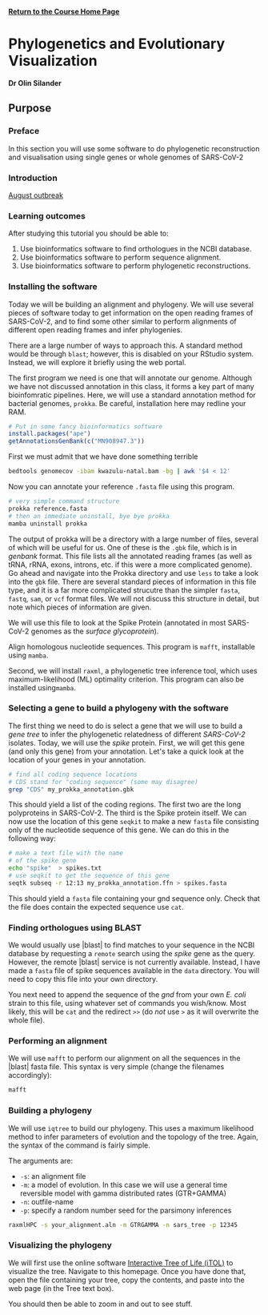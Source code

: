 **[Return to the Course Home Page](../index.html)**

# Phylogenetics and Evolutionary Visualization
**Dr Olin Silander**

## Purpose


### Preface

In this section you will use some software to do phylogenetic reconstruction and visualisation using single genes or whole genomes of SARS-CoV-2

### Introduction
[August outbreak](https://nextstrain.org/community/narratives/ESR-NZ/GenomicsNarrativeSARSCoV2/2020-10-01 "The Story")


### Learning outcomes

After studying this tutorial you should be able to:

1. Use bioinformatics software to find orthologues in the NCBI database.
2. Use bioinformatics software to perform sequence alignment.
3. Use bioinformatics software to perform phylogenetic reconstructions.

### Installing the software

Today we will be building an alignment and phylogeny. We will use several pieces of software today to get information on the open reading frames of SARS-CoV-2, and to find some other similar to perform alignments of different open reading frames and infer phylogenies.

There are a large number of ways to approach this. A standard method would be through `blast`; however, this is disabled on your RStudio system. Instead, we will explore it briefly using the web portal.

The first program we need is one that will annotate our genome. Although we have not discussed annotation in this class, it forms a key part of many bioinfomratic pipelines. Here, we will use a standard annotation method for bacterial genomes, `prokka`. Be careful, installation here may redline your RAM.

```R
# Put in some fancy bioinformatics software
install.packages("ape")
getAnnotationsGenBank(c("MN908947.3"))
```

First we must admit that we have done something terrible
```bash
bedtools genomecov -ibam kwazulu-natal.bam -bg | awk '$4 < 12'
```

Now you can annotate your reference `.fasta` file using this program.

```bash
# very simple command structure
prokka reference.fasta
# then an immediate uninstall, bye bye prokka
mamba uninstall prokka
```

The output of prokka will be a directory with a large number of files, several of which will be useful for us. One of these is the `.gbk` file, which is in *genbank* format. This file lists all the annotated reading frames (as well as tRNA, rRNA, exons, introns, etc. if this were a more complicated genome). Go ahead and navigate into the Prokka directory and use `less` to take a look into the `gbk` file. There are several standard pieces of information in this file type, and it is a far more complicated strucutre than the simpler `fasta`, `fastq`, `sam`, or `vcf` format files. We will not discuss this structure in detail, but note which pieces of information are given.

We will use this file to look at the Spike Protein (annotated in most SARS-CoV-2 genomes as the *surface glycoprotein*).

Align homologous nucleotide sequences. This program is `mafft`,  installable using `mamba`.

Second, we will install `raxml`, a phylogenetic tree inference tool, which uses
maximum-likelihood (ML) optimality criterion. This program can also be installed using`mamba`.


### Selecting a gene to build a phylogeny with the software

The first thing we need to do is select a gene that we will 
use to build a *gene tree* to infer the phylogenetic relatedness
of different *SARS-CoV-2* isolates. Today, we will use the *spike* protein. First, we will get this gene (and only this gene) from your annotation. Let's take a quick look at the location of your genes in your annotation.

```bash
# find all coding sequence locations
# CDS stand for "coding sequence" (some may disagree)
grep "CDS" my_prokka_annotation.gbk
```

This should yield a list of the coding regions. The first two are the long polyproteins in SARS-CoV-2. The third is the Spike protein itself.
We can now use the location of this gene `seqkit` to make a new `fasta` file consisting only of the nucleotide sequence of this gene. We can do this in the following way:

```bash
# make a text file with the name
# of the spike gene
echo "spike"  > spikes.txt
# use seqkit to get the sequence of this gene
seqtk subseq -r 12:13 my_prokka_annotation.ffn > spikes.fasta
```

This should yield a `fasta` file containing your gnd sequence only. Check that the file does contain the expected sequence use `cat`.


### Finding orthologues using BLAST

We would usually use |blast| to find matches to your sequence in the NCBI database by requesting a `remote` search using the *spike* gene as the query. However, the remote |blast| service is not currently available. Instead, I have made a `fasta` file of spike sequences available in the `data` directory. You will need to copy this file into your own directory.


You next need to append the sequence of the *gnd* from your own *E. coli* strain to this file, using whatever set of commands you wish/know. Most likely, this will be `cat` and the redirect `>>` (do *not* use `>` as it will overwrite the whole file).


### Performing an alignment


We will use `mafft` to perform our alignment on all the sequences in the |blast| fasta file.
This syntax is very simple (change the filenames accordingly):

```bash
mafft
```

### Building a phylogeny

We will use `iqtree` to build our phylogeny.
This uses a maximum likelihood method to infer parameters of evolution and the topology of the tree.
Again, the syntax of the command is fairly simple.

The arguments are:

- ``-s``: an alignment file
- ``-m``: a model of evolution. In this case we will use a general time reversible model with gamma distributed rates (GTR+GAMMA)
- ``-n``: outfile-name
- ``-p``: specify a random number seed for the parsimony inferences

  
```bash
raxmlHPC -s your_alignment.aln -m GTRGAMMA -n sars_tree -p 12345
```

### Visualizing the phylogeny

We will first use the online software [Interactive Tree of Life (iTOL)](http://itol.embl.de/upload.cgi "just tree it") to visualize the tree.
Navigate to this homepage. Once you have done that, open the file containing your tree, copy the contents, and paste into the web page (in the Tree text box).

You should then be able to zoom in and out to see stuff.